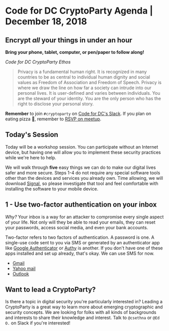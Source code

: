 # Code for DC CryptoParty Agenda | December 18, 2018
## Encrypt *all* your things in under an hour
**Bring your phone, tablet, computer, or pen/paper to follow along!**

_Code for DC CryptoParty Ethos_
> Privacy is a fundamental human right. It is recognized in many countries to be as central to individual human dignity and social values as Freedom of Association and Freedom of Speech. Privacy is where we draw the line on how far a society can intrude into our personal lives. It is user-defined and varies between individuals. You are the steward of your identity. You are the only person who has the right to disclose your personal story.

**Remember** to join `#cryptoparty` on [Code for DC's Slack](https://codefordc.org/resources/slack.html). If you plan on eating pizza 🍕, remember to [RSVP on meetup](https://www.meetup.com/Code-for-DC/events/).

## Today's Session
Today will be a workshop session. You can participate without an Internet device, but having one will allow you to implement these security practices while we're here to help.

We will walk through **five** easy things we can do to make our digital lives safer and more secure. Steps 1-4 do not require any special software tools other than the devices and services you already own. Time allowing, we will download [Signal](https://signal.org/), so please investigate that tool and feel comfortable with installing the software to your mobile device.

## 1 - Use two-factor authentication on your inbox
_Why?_ Your inbox is a way for an attacker to compromise every single aspect of your life. Not only will they be able to read your emails, they can reset your passwords, access social media, and even your bank accounts.

Two-factor refers to two factors of authentication. A password is one. A single-use code sent to you via SMS or generated by an authenticator app like [Google Authenticator](https://play.google.com/store/apps/details?id=com.google.android.apps.authenticator2&hl=en_CA) or [Authy](https://play.google.com/store/apps/details?id=com.authy.authy) is another. If you don't have one of these apps installed and set up already, that's okay. We can use SMS for now.

- [Gmail](https://myaccount.google.com/security?pli=1#signin)
- [Yahoo mail](https://help.yahoo.com/kb/SLN5013.html)
- [Outlook](https://www.eff.org/deeplinks/2016/12/how-enable-two-factor-authentication-outlookcom-and-microsoft)

## Want to lead a CryptoParty?
Is there a topic in digital security you're particularly interested in? Leading a CryptoParty is a great way to learn more about emerging cryptographic and security concepts. We are looking for folks with all kinds of backgrounds and interests to share their knowledge and interest. Talk to `@csethna` or `@Ed O.` on Slack if you're interested!
